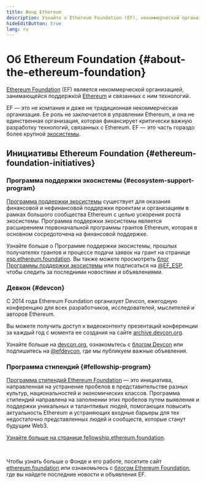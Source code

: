 ```yaml
---
title: Фонд Ethereum
description: Узнайте о Ethereum Foundation (EF), некоммерческой организации, занимающейся поддержкой Ethereum и связанных с ним технологий.
hideEditButton: true
lang: ru
---
```


# Об Ethereum Foundation {#about-the-ethereum-foundation}

<Logo/>

[Ethereum Foundation](http://ethereum.foundation/) (EF) является некоммерческой организацией, занимающейся поддержкой [Ethereum](/what-is-ethereum/) и связанных с ним технологий.

EF — это не компания и даже не традиционная некоммерческая организация. Ее роль не заключается в управлении Ethereum, и она не единственная организация, которая финансирует критически важную разработку технологий, связанных с Ethereum. EF — это часть гораздо более крупной [экосистемы](/community/).

## Инициативы Ethereum Foundation {#ethereum-foundation-initiatives}

### Программа поддержки экосистемы {#ecosystem-support-program}

[Программа поддержки экосистемы](https://esp.ethereum.foundation/) существует для оказания финансовой и нефинансовой поддержки проектам и организациям в рамках большого сообщества Ethereum с целью ускорения роста экосистемы. Программа поддержки экосистемы является расширением первоначальной программы грантов Ethereum, которая в основном сосредоточена на финансовой поддержке.

Узнайте больше о Программе поддержки экосистемы, прошлых получателях грантов и процессе подачи заявок на грант на странице [esp.ethereum.foundation](https://esp.ethereum.foundation/). Вы также можете просмотреть [блог Программы поддержки экосистемы](https://blog.ethereum.org/category/ecosystem-support-program/) или подписаться на [@EF_ESP](https://x.com/EF_ESP), чтобы следить за последними новостями и объявлениями.

### Девкон {#devcon}

С 2014 года Ethereum Foundation организует Devcon, ежегодную конференцию для всех разработчиков, исследователей, мыслителей и авторов Ethereum.

Вы можете получить доступ к видеоконтенту презентаций конференции за каждый год с момента ее создания на сайте [archive.devcon.org](https://archive.devcon.org/).

Узнайте больше на [devcon.org](https://devcon.org/), ознакомьтесь c [блогом Devcon](https://devcon.org/en/blogs/) или подпишитесь на [@efdevcon](https://x.com/EFDevcon), где мы публикуем важные объявления.

### Программа стипендий {#fellowship-program}

[Программа стипендий Ethereum Foundation](https://fellowship.ethereum.foundation/) — это инициатива, направленная на устранение пробелов в представительстве разных культур, национальностей и экономических классов. Программа стипендий направлена на заполнении этих пробелов путем выявления и поддержки уникальных и талантливых людей, помогающих повысить актуальность Ethereum и устраняющих входные барьеры для тех недостаточно представленных людей и сообществ, которые станут будущим Web3.

[Узнайте больше на странице fellowship.ethereum.foundation](https://fellowship.ethereum.foundation/).

<br/>

Чтобы узнать больше о Фонде и его работе, посетите сайт [ethereum.foundation](http://ethereum.foundation/) или ознакомьтесь с [блогом Ethereum Foundation](https://blog.ethereum.org/), где вы найдете последние новости и объявления EF.
